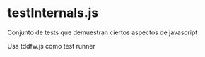 # testInternals.js

Conjunto de tests que demuestran ciertos aspectos de javascript

Usa tddfw.js como test runner